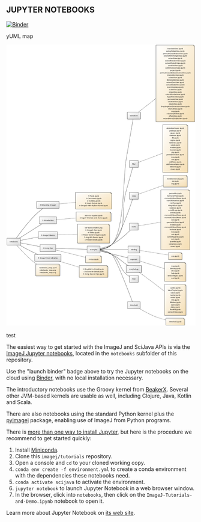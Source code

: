 JUPYTER NOTEBOOKS
-----------------

[![Binder](https://mybinder.org/badge.svg)](https://mybinder.org/v2/gh/imagej/tutorials/master)

yUML map

![notebooks yUML map](notebooks_map.png)

test

The easiest way to get started with the ImageJ and SciJava APIs is via the
[ImageJ Jupyter notebooks](https://imagej.github.io/tutorials),
located in the `notebooks` subfolder of this repository.

Use the "launch binder" badge above to try the Jupyter notebooks on the cloud
using [Binder](https://mybinder.org), with no local installation necessary.

The introductory notebooks use the Groovy kernel from
[BeakerX](https://beakerx.com). Several other JVM-based kernels
are usable as well, including Clojure, Java, Kotlin and Scala.

There are also notebooks using the standard Python kernel plus
the [pyimagej](https://pypi.org/project/pyimagej) package,
enabling use of ImageJ from Python programs.

There is [more than one way to install Jupyter](https://jupyter.org/install),
but here is the procedure we recommend to get started quickly:

1. Install [Miniconda](https://conda.io/miniconda.html).
2. Clone this `imagej/tutorials` repository.
3. Open a console and `cd` to your cloned working copy.
4. `conda env create -f environment.yml` to create a conda environment with the
   dependencies these notebooks need.
5. `conda activate scijava` to activate the environment.
6. `jupyter notebook` to launch Jupyter Notebook in a web browser window.
7. In the browser, click into `notebooks`, then click on the
   `ImageJ-Tutorials-and-Demo.ipynb` notebook to open it.

Learn more about Jupyter Notebook on [its web site](https://jupyter.org).

